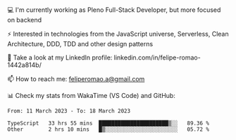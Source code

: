 💻 I'm currently working as Pleno Full-Stack Developer, but more focused on backend

⚡ Interested in technologies from the JavaScript universe, Serverless, Clean Architecture, DDD, TDD and other design patterns

👥 Take a look at my LinkedIn profile: linkedin.com/in/felipe-romao-1442a814b/

📫 How to reach me: feliperomao.a@gmail.com

📊 Check my stats from WakaTime (VS Code) and GitHub:

<!--START_SECTION:waka-->

```text
From: 11 March 2023 - To: 18 March 2023

TypeScript   33 hrs 55 mins  ██████████████████████▒░░   89.36 %
Other        2 hrs 10 mins   █▒░░░░░░░░░░░░░░░░░░░░░░░   05.72 %
```

<!--END_SECTION:waka-->
